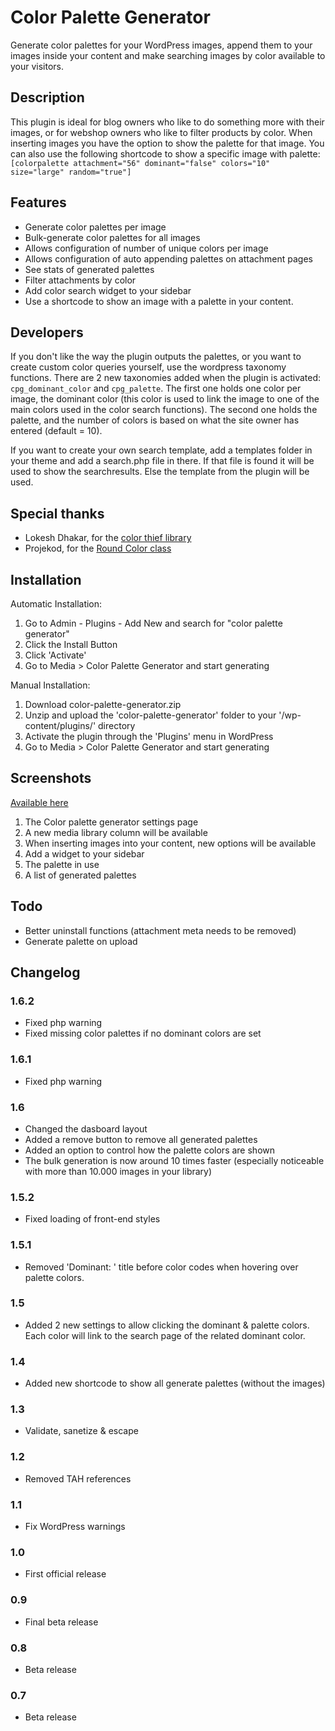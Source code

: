 # Color Palette Generator

Generate color palettes for your WordPress images, append them to your images inside your content and make searching images by color available to your visitors.

## Description

This plugin is ideal for blog owners who like to do something more with their images, or for webshop owners who like to filter products by color. When inserting images you have the option to show the palette for that image. You can also use the following shortcode to show a specific image with palette: `[colorpalette attachment="56" dominant="false" colors="10" size="large" random="true"]`

## Features

* Generate color palettes per image
* Bulk-generate color palettes for all images
* Allows configuration of number of unique colors per image
* Allows configuration of auto appending palettes on attachment pages
* See stats of generated palettes
* Filter attachments by color
* Add color search widget to your sidebar
* Use a shortcode to show an image with a palette in your content.

## Developers

If you don't like the way the plugin outputs the palettes, or you want to create custom color queries yourself, use the wordpress taxonomy functions. There are 2 new taxonomies added when the plugin is activated: `cpg_dominant_color` and `cpg_palette`. The first one holds one color per image, the dominant color (this color is used to link the image to one of the main colors used in the color search functions). The second one holds the palette, and the number of colors is based on what the site owner has entered (default = 10).

If you want to create your own search template, add a templates folder in your theme and add a search.php file in there. If that file is found it will be used to show the searchresults. Else the template from the plugin will be used.

## Special thanks

* Lokesh Dhakar, for the [color thief library](https://github.com/lokesh/color-thief)
* Projekod, for the [Round Color class](https://github.com/Projekod/RoundColor)

## Installation

Automatic Installation:

1. Go to Admin - Plugins - Add New and search for "color palette generator"
2. Click the Install Button
3. Click 'Activate'
4. Go to Media > Color Palette Generator and start generating

Manual Installation:

1. Download color-palette-generator.zip
2. Unzip and upload the 'color-palette-generator' folder to your '/wp-content/plugins/' directory
3. Activate the plugin through the 'Plugins' menu in WordPress
4. Go to Media > Color Palette Generator and start generating

## Screenshots

[Available here](https://github.com/houke/color-palette-generator/tree/master/screenshots)

1. The Color palette generator settings page
2. A new media library column will be available
3. When inserting images into your content, new options will be available
4. Add a widget to your sidebar
5. The palette in use
6. A list of generated palettes

## Todo

* Better uninstall functions (attachment meta needs to be removed)
* Generate palette on upload

## Changelog

### 1.6.2

* Fixed php warning
* Fixed missing color palettes if no dominant colors are set

### 1.6.1

* Fixed php warning

### 1.6

* Changed the dasboard layout
* Added a remove button to remove all generated palettes
* Added an option to control how the palette colors are shown
* The bulk generation is now around 10 times faster (especially noticeable with more than 10.000 images in your library)

### 1.5.2

* Fixed loading of front-end styles

### 1.5.1

* Removed 'Dominant: ' title before color codes when hovering over palette colors.

### 1.5

* Added 2 new settings to allow clicking the dominant & palette colors. Each color will link to the search page of the related dominant color.

### 1.4

* Added new shortcode to show all generate palettes (without the images)

### 1.3

* Validate, sanetize & escape

### 1.2

* Removed TAH references

### 1.1

* Fix WordPress warnings

### 1.0

* First official release

### 0.9

* Final beta release

### 0.8

* Beta release

### 0.7

* Beta release
